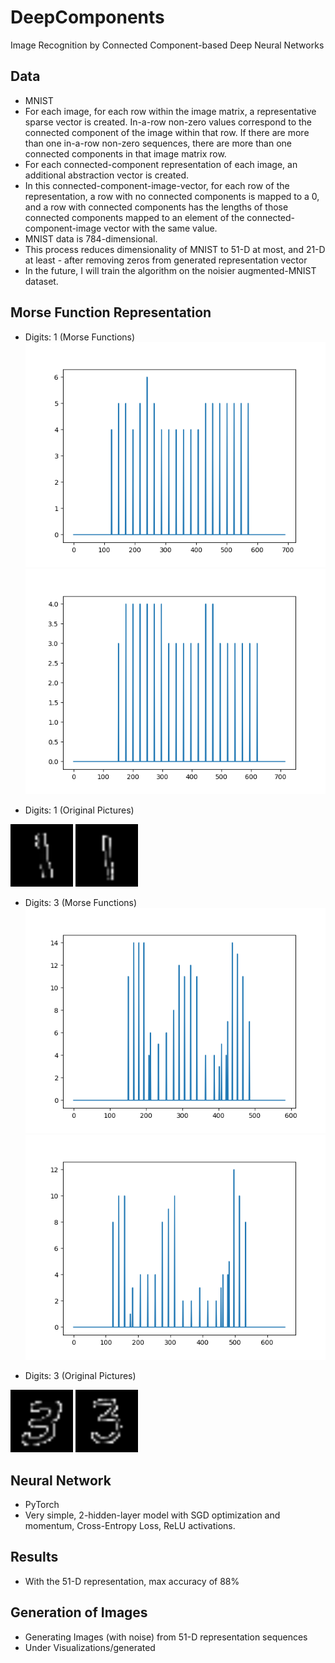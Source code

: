 # DeepComponents
Image Recognition by Connected Component-based Deep Neural Networks

## Data
- MNIST
- For each image, for each row within the image matrix, a representative sparse vector is created. In-a-row non-zero values correspond to the connected component of the image within that row. If there are more than one in-a-row non-zero sequences, there are more than one connected components in that image matrix row. 
- For each connected-component representation of each image, an additional abstraction vector is created. 
- In this connected-component-image-vector, for each row of the representation, a row with no connected components is mapped to a 0, and a row with connected components has the lengths of those connected components mapped to an element of the connected-component-image vector with the same value. 
- MNIST data is 784-dimensional. 
- This process reduces dimensionality of MNIST to 51-D at most, and 21-D at least - after removing zeros from generated representation vector
- In the future, I will train the algorithm on the noisier augmented-MNIST dataset. 

## Morse Function Representation

- Digits: 1 (Morse Functions)
![Model1](Visualizations/morse_funcs/viz_picture7digit1.png)
![Model2](Visualizations/morse_funcs/viz_picture9digit1.png)

- Digits: 1 (Original Pictures)
<img src="Visualizations/number_pictures/picture7digit1.png" width="100" height="100" />
<img src="Visualizations/number_pictures/picture9digit1.png" width="100" height="100" />

- Digits: 3 (Morse Functions)
![Model1](Visualizations/morse_funcs/viz_picture8digit3.png)
![Model2](Visualizations/morse_funcs/viz_picture51digit3.png)

- Digits: 3 (Original Pictures)
<img src="Visualizations/number_pictures/picture8digit3.png" width="100" height="100" />
<img src="Visualizations/number_pictures/picture51digit3.png" width="100" height="100" />

## Neural Network
- PyTorch
- Very simple, 2-hidden-layer model with SGD optimization and momentum, Cross-Entropy Loss, ReLU activations. 

## Results
- With the 51-D representation, max accuracy of 88%

## Generation of Images
- Generating Images (with noise) from 51-D representation sequences 
- Under Visualizations/generated
